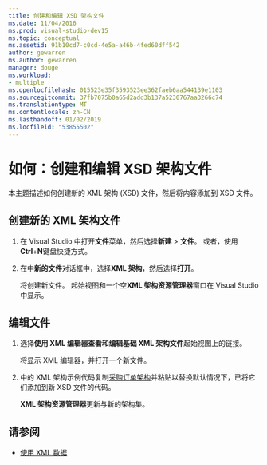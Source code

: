 ```yaml
---
title: 创建和编辑 XSD 架构文件
ms.date: 11/04/2016
ms.prod: visual-studio-dev15
ms.topic: conceptual
ms.assetid: 91b10cd7-c0cd-4e5a-a46b-4fed60dff542
author: gewarren
ms.author: gewarren
manager: douge
ms.workload:
- multiple
ms.openlocfilehash: 015523e35f3593523ee362faeb6aa544139e1103
ms.sourcegitcommit: 37fb7075b0a65d2add3b137a5230767aa3266c74
ms.translationtype: MT
ms.contentlocale: zh-CN
ms.lasthandoff: 01/02/2019
ms.locfileid: "53855502"
---
```

# <a name="how-to-create-and-edit-an-xsd-schema-file"></a>如何：创建和编辑 XSD 架构文件

本主题描述如何创建新的 XML 架构 (XSD) 文件，然后将内容添加到 XSD 文件。

## <a name="to-create-a-new-xml-schema-file"></a>创建新的 XML 架构文件

1. 在 Visual Studio 中打开**文件**菜单，然后选择**新建** > **文件**。 或者，使用**Ctrl**+**N**键盘快捷方式。

2. 在中**新的文件**对话框中，选择**XML 架构**，然后选择**打开**。

   将创建新文件。 起始视图和一个空**XML 架构资源管理器**窗口在 Visual Studio 中显示。

## <a name="to-edit-a-file"></a>编辑文件

1. 选择**使用 XML 编辑器查看和编辑基础 XML 架构文件**起始视图上的链接。

   将显示 XML 编辑器，并打开一个新文件。

2. 中的 XML 架构示例代码复制[采购订单架构](../xml-tools/sample-xsd-file-simple-schema.md)并粘贴以替换默认情况下，已将它们添加到新 XSD 文件的代码。

   **XML 架构资源管理器**更新与新的架构集。

## <a name="see-also"></a>请参阅

- [使用 XML 数据](../xml-tools/working-with-xml-data.md)